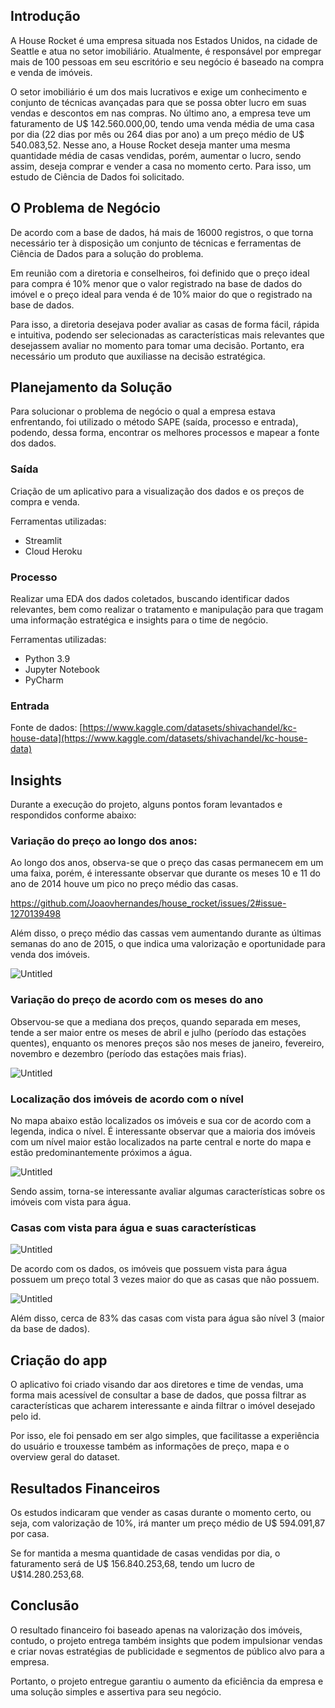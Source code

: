 ## Introdução

A House Rocket é uma empresa situada nos Estados Unidos, na cidade de Seattle e atua no setor imobiliário. Atualmente, é responsável por empregar mais de 100 pessoas em seu escritório e seu negócio é baseado na compra e venda de imóveis.

O setor imobiliário é um dos mais lucrativos e exige um conhecimento e conjunto de técnicas avançadas para que se possa obter lucro em suas vendas e descontos em nas compras. No último ano, a empresa teve um faturamento de U$ 142.560.000,00, tendo uma venda média de uma casa por dia (22 dias por mês ou 264 dias por ano) a um preço médio de U$ 540.083,52. Nesse ano, a House Rocket deseja manter uma mesma quantidade média de casas vendidas, porém, aumentar o lucro, sendo assim, deseja comprar e vender a casa no momento certo. Para isso, um estudo de Ciência de Dados foi solicitado.

## O Problema de Negócio

De acordo com a base de dados, há mais de 16000 registros, o que torna necessário ter à disposição um conjunto de técnicas e ferramentas de Ciência de Dados para a solução do problema.

Em reunião com a diretoria e conselheiros, foi definido que o preço ideal para compra é 10% menor que o valor registrado na base de dados do imóvel e o preço ideal para venda é de 10% maior do que o registrado na base de dados.

Para isso, a diretoria desejava poder avaliar as casas de forma fácil, rápida e intuitiva, podendo ser selecionadas as características mais relevantes que desejassem avaliar no momento para tomar uma decisão. Portanto, era necessário um produto que auxiliasse na decisão estratégica.

## Planejamento da Solução

Para solucionar o problema de negócio o qual a empresa estava enfrentando, foi utilizado o método SAPE (saída, processo e entrada), podendo, dessa forma, encontrar os melhores processos e mapear a fonte dos dados.

### Saída

Criação de um aplicativo para a visualização dos dados e os preços de compra e venda.

Ferramentas utilizadas:

- Streamlit
- Cloud Heroku

### Processo

Realizar uma EDA dos dados coletados, buscando identificar dados relevantes, bem como realizar o tratamento e manipulação para que tragam uma informação estratégica e insights para o time de negócio.

Ferramentas utilizadas:

- Python 3.9
- Jupyter Notebook
- PyCharm

### Entrada

Fonte de dados: [https://www.kaggle.com/datasets/shivachandel/kc-house-data](https://www.kaggle.com/datasets/shivachandel/kc-house-data)

## Insights

Durante a execução do projeto, alguns pontos foram levantados e respondidos conforme abaixo:

### Variação do preço ao longo dos anos:

Ao longo dos anos, observa-se que o preço das casas permanecem em um uma faixa, porém, é interessante observar que durante os meses 10 e 11 do ano de 2014 houve um pico no preço médio das casas.

https://github.com/Joaovhernandes/house_rocket/issues/2#issue-1270139498

Além disso, o preço médio das cassas vem aumentando durante as últimas semanas do ano de 2015, o que indica uma valorização e oportunidade para venda dos imóveis.

![Untitled](https://s3-us-west-2.amazonaws.com/secure.notion-static.com/f58da132-81fa-4cea-ac65-d9448dafa4d8/Untitled.png)

### Variação do preço de acordo com os meses do ano

Observou-se que a mediana dos preços, quando separada em meses, tende a ser maior entre os meses de abril e julho (período das estações quentes), enquanto os menores preços são nos meses de janeiro, fevereiro, novembro e dezembro (período das estações mais frias).

![Untitled](https://s3-us-west-2.amazonaws.com/secure.notion-static.com/b628bd55-f16f-4dd2-b51b-816995206383/Untitled.png)

### Localização dos imóveis de acordo com o nível

No mapa abaixo estão localizados os imóveis e sua cor de acordo com a legenda, indica o nível. É interessante observar que a maioria dos imóveis com um nível maior estão localizados na parte central e norte do mapa e estão predominantemente próximos a água.

![Untitled](https://s3-us-west-2.amazonaws.com/secure.notion-static.com/c1fc8735-300a-4d6d-b432-81b39ef97d66/Untitled.png)

Sendo assim, torna-se interessante avaliar algumas características sobre os imóveis com vista para água.

### Casas com vista para água e suas características

![Untitled](https://s3-us-west-2.amazonaws.com/secure.notion-static.com/0233a5c4-c4a1-403e-ad37-e7659f93175c/Untitled.png)

De acordo com os dados, os imóveis que possuem vista para água possuem um preço total 3 vezes maior do que as casas que não possuem.

![Untitled](https://s3-us-west-2.amazonaws.com/secure.notion-static.com/e0897cec-6e2a-445e-92e2-8156219219a9/Untitled.png)

Além disso, cerca de 83% das casas com vista para água são nível 3 (maior da base de dados).

## Criação do app

O aplicativo foi criado visando dar aos diretores e time de vendas, uma forma mais acessível de consultar a base de dados, que possa filtrar as características que acharem interessante e ainda filtrar o imóvel desejado pelo id.

Por isso, ele foi pensado em ser algo simples, que facilitasse a experiência do usuário e trouxesse também as informações de preço, mapa e o overview geral do dataset.

## Resultados Financeiros

Os estudos indicaram que vender as casas durante o momento certo, ou seja, com valorização de 10%, irá manter um preço médio de U$ 594.091,87 por casa.

Se for mantida a mesma quantidade de casas vendidas por dia, o faturamento será de U$ 156.840.253,68, tendo um lucro de U$14.280.253,68.

## Conclusão

O resultado financeiro foi baseado apenas na valorização dos imóveis, contudo, o projeto entrega também insights que podem impulsionar vendas e criar novas estratégias de publicidade e segmentos de público alvo para a empresa.

Portanto, o projeto entregue garantiu o aumento da eficiência da empresa e uma solução simples e assertiva para seu negócio.

